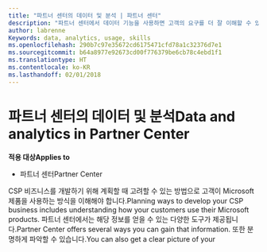 ```yaml
---
title: "파트너 센터의 데이터 및 분석 | 파트너 센터"
description: "파트너 센터에서 데이터 기능을 사용하면 고객의 요구를 더 잘 이해할 수 있습니다."
author: labrenne
Keywords: data, analytics, usage, skills
ms.openlocfilehash: 290b7c97e35672cd6175471cfd78a1c32376d7e1
ms.sourcegitcommit: b64a8977e92673cd00f776379be6cb78c4ebd1f1
ms.translationtype: HT
ms.contentlocale: ko-KR
ms.lasthandoff: 02/01/2018
---
```

# <a name="data-and-analytics-in-partner-center"></a><span data-ttu-id="d35b0-103">파트너 센터의 데이터 및 분석</span><span class="sxs-lookup"><span data-stu-id="d35b0-103">Data and analytics in Partner Center</span></span>

**<span data-ttu-id="d35b0-104">적용 대상</span><span class="sxs-lookup"><span data-stu-id="d35b0-104">Applies to</span></span>**

- <span data-ttu-id="d35b0-105">파트너 센터</span><span class="sxs-lookup"><span data-stu-id="d35b0-105">Partner Center</span></span>

<span data-ttu-id="d35b0-106">CSP 비즈니스를 개발하기 위해 계획할 때 고려할 수 있는 방법으로 고객이 Microsoft 제품을 사용하는 방식을 이해해야 합니다.</span><span class="sxs-lookup"><span data-stu-id="d35b0-106">Planning ways to develop your CSP business includes understanding how your customers use their Microsoft products.</span></span> <span data-ttu-id="d35b0-107">파트너 센터에서는 해당 정보를 얻을 수 있는 다양한 도구가 제공됩니다.</span><span class="sxs-lookup"><span data-stu-id="d35b0-107">Partner Center offers several ways you can gain that information.</span></span> <span data-ttu-id="d35b0-108">또한 분명하게 파악할 수 있습니다.</span><span class="sxs-lookup"><span data-stu-id="d35b0-108">You can also get a clear picture of your</span></span> 